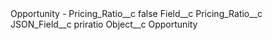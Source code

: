 <?xml version="1.0" encoding="UTF-8"?>
<CustomMetadata xmlns="http://soap.sforce.com/2006/04/metadata" xmlns:xsi="http://www.w3.org/2001/XMLSchema-instance" xmlns:xsd="http://www.w3.org/2001/XMLSchema">
    <label>Opportunity - Pricing_Ratio__c</label>
    <protected>false</protected>
    <values>
        <field>Field__c</field>
        <value xsi:type="xsd:string">Pricing_Ratio__c</value>
    </values>
    <values>
        <field>JSON_Field__c</field>
        <value xsi:type="xsd:string">priratio</value>
    </values>
    <values>
        <field>Object__c</field>
        <value xsi:type="xsd:string">Opportunity</value>
    </values>
</CustomMetadata>
